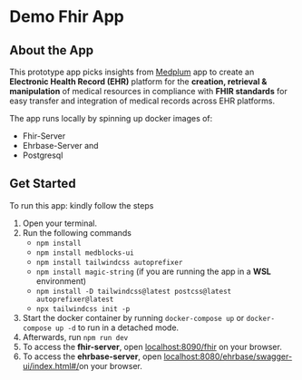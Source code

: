 
# Demo Fhir App

## About the App

This prototype app picks insights from [Medplum](app.medplum.com) app to create an **Electronic Health Record (EHR)** platform for the **creation, retrieval & manipulation** of medical resources in compliance with **FHIR standards** for easy transfer and integration of medical records across EHR platforms.

The app runs locally by spinning up docker images of:

- Fhir-Server
- Ehrbase-Server and
- Postgresql

## Get Started

To run this app: kindly follow the steps

1. Open your terminal.
2. Run the following commands
   - `npm install`
   - `npm install medblocks-ui`
   - `npm install tailwindcss autoprefixer`
   - `npm install magic-string` (if you are running the app in a **WSL** environment)
   - `npm install -D tailwindcss@latest postcss@latest autoprefixer@latest`
   - `npx tailwindcss init -p`
3. Start the docker container by running `docker-compose up` or `docker-compose up -d` to run in a detached mode.
4. Afterwards, run `npm run dev`
5. To access the **fhir-server**, open [localhost:8090/fhir](http://localhost:8090/fhir) on your browser.
6. To access the **ehrbase-server**, open [localhost:8080/ehrbase/swagger-ui/index.html#/](http://localhost:8080/ehrbase/swagger-ui/index.html#/)on your browser.
